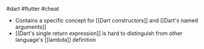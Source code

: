 #dart #flutter  #cheat 

- Contains a specific concept for [[Dart constructors]] and [[Dart's named arguments]]
- [[Dart's single return expression]] is hard to distinguish from other language's [[lambda]] definition